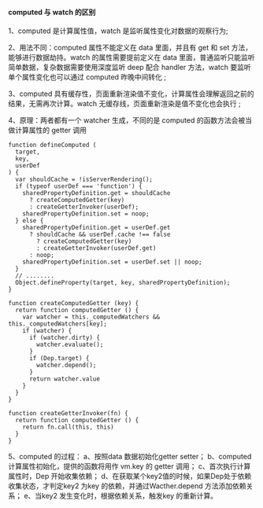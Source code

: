 #### computed 与 watch 的区别

1、computed 是计算属性值，watch 是监听属性变化对数据的观察行为;

2、用法不同：computed 属性不能定义在 data 里面，并且有 get 和 set 方法，能够进行数据劫持。watch 的属性需要提前定义在 data 里面，普通监听只能监听简单数据，复杂数据需要使用深度监听 deep 配合 handler 方法，watch 要监听单个属性变化也可以通过 computed 昨晚中间转化 ;

3、computed 具有缓存性，页面重新渲染值不变化，计算属性会理解返回之前的结果，无需再次计算。watch 无缓存线，页面重新渲染是值不变化也会执行 ;

4、原理：两者都有一个 watcher 生成，不同的是 computed 的函数方法会被当做计算属性的 getter 调用

```
function defineComputed (
  target,
  key,
  userDef
) {
  var shouldCache = !isServerRendering();
  if (typeof userDef === 'function') {
    sharedPropertyDefinition.get = shouldCache
      ? createComputedGetter(key)
      : createGetterInvoker(userDef);
    sharedPropertyDefinition.set = noop;
  } else {
    sharedPropertyDefinition.get = userDef.get
      ? shouldCache && userDef.cache !== false
        ? createComputedGetter(key)
        : createGetterInvoker(userDef.get)
      : noop;
    sharedPropertyDefinition.set = userDef.set || noop;
  }
  // ........
  Object.defineProperty(target, key, sharedPropertyDefinition);
}

function createComputedGetter (key) {
  return function computedGetter () {
    var watcher = this._computedWatchers && this._computedWatchers[key];
    if (watcher) {
      if (watcher.dirty) {
        watcher.evaluate();
      }
      if (Dep.target) {
        watcher.depend();
      }
      return watcher.value
    }
  }
}

function createGetterInvoker(fn) {
  return function computedGetter () {
    return fn.call(this, this)
  }
}
```
5、computed 的过程：
a、按照data 数据初始化getter setter；
b、computed 计算属性初始化，提供的函数将用作 vm.key 的 getter 调用； 
c、首次执行计算属性时，Dep 开始收集依赖； 
d、在获取某个key2值的时候，如果Dep处于依赖收集状态，才判定key2 为key 的依赖，并通过Wacther.depend 方法添加依赖关系； 
e、当key2 发生变化时，根据依赖关系，触发key 的重新计算。